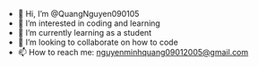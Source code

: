 - 👋 Hi, I’m @QuangNguyen090105
- 👀 I’m interested in coding and learning
- 🌱 I’m currently learning as a student
- 💞️ I’m looking to collaborate on how to code
- 📫 How to reach me: nguyenminhquang09012005@gmail.com

<!---
QuangNguyen090105/QuangNguyen090105 is a ✨ special ✨ repository because its `README.md` (this file) appears on your GitHub profile.
You can click the Preview link to take a look at your changes.
--->
